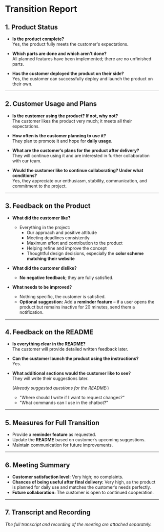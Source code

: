 # Transition Report

## 1. Product Status

- **Is the product complete?**  
  Yes, the product fully meets the customer's expectations.

- **Which parts are done and which aren’t done?**  
  All planned features have been implemented; there are no unfinished parts.

- **Has the customer deployed the product on their side?**  
  Yes, the customer can successfully deploy and launch the product on their own.

---

## 2. Customer Usage and Plans

- **Is the customer using the product? If not, why not?**  
  The customer likes the product very much; it meets all their expectations.

- **How often is the customer planning to use it?**  
  They plan to promote it and hope for **daily usage**.

- **What are the customer’s plans for the product after delivery?**  
  They will continue using it and are interested in further collaboration with our team.

- **Would the customer like to continue collaborating? Under what conditions?**  
  Yes, they appreciate our enthusiasm, stability, communication, and commitment to the project.

---

## 3. Feedback on the Product

- **What did the customer like?**  
  - Everything in the project:  
    - Our approach and positive attitude  
    - Meeting deadlines consistently  
    - Maximum effort and contribution to the product  
    - Helping refine and improve the concept  
    - Thoughtful design decisions, especially the **color scheme matching their website**  

- **What did the customer dislike?**  
  - **No negative feedback**; they are fully satisfied.

- **What needs to be improved?**  
  - Nothing specific, the customer is satisfied.  
  - **Optional suggestion:** Add a **reminder feature** – if a user opens the product but remains inactive for 20 minutes, send them a notification.

---

## 4. Feedback on the README

- **Is everything clear in the README?**  
  The customer will provide detailed written feedback later.

- **Can the customer launch the product using the instructions?**  
  Yes.

- **What additional sections would the customer like to see?**  
  They will write their suggestions later.  

  (*Already suggested questions for the README:*)  
  - "Where should I write if I want to request changes?"  
  - "What commands can I use in the chatbot?"

---

## 5. Measures for Full Transition

- Provide a **reminder feature** as requested.  
- Update the **README** based on customer’s upcoming suggestions.  
- Maintain communication for future improvements.

---

## 6. Meeting Summary

- **Customer satisfaction level:** Very high; no complaints.  
- **Chances of being useful after final delivery:** Very high, as the product is planned for daily use and matches the customer’s needs perfectly.  
- **Future collaboration:** The customer is open to continued cooperation.

---

## 7. Transcript and Recording

*The full transcript and recording of the meeting are attached separately.*
